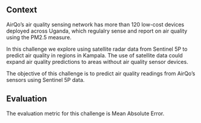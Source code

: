 ## Context
AirQo’s air quality sensing network has more than 120 low-cost devices deployed across Uganda, which regulalry sense and report on air quality using the PM2.5 measure.

In this challenge we explore using satellite radar data from Sentinel 5P to predict air quality in regions in Kampala. The use of satellite data could expand air quality predictions to areas without air quality sensor devices.

The objective of this challenge is to predict air quality readings from AirQo’s sensors using Sentinel 5P data.

## Evaluation
The evaluation metric for this challenge is Mean Absolute Error.
